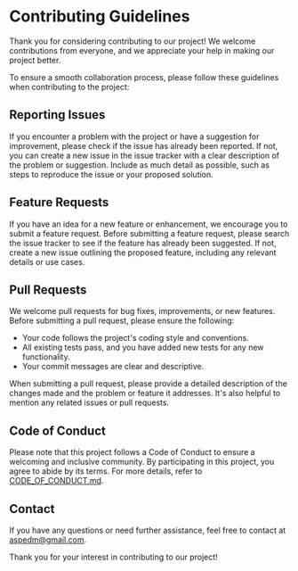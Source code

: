 # Contributing Guidelines

Thank you for considering contributing to our project! We welcome contributions from everyone, and we appreciate your help in making our project better.

To ensure a smooth collaboration process, please follow these guidelines when contributing to the project:

## Reporting Issues

If you encounter a problem with the project or have a suggestion for improvement, please check if the issue has already been reported. If not, you can create a new issue in the issue tracker with a clear description of the problem or suggestion. Include as much detail as possible, such as steps to reproduce the issue or your proposed solution.

## Feature Requests

If you have an idea for a new feature or enhancement, we encourage you to submit a feature request. Before submitting a feature request, please search the issue tracker to see if the feature has already been suggested. If not, create a new issue outlining the proposed feature, including any relevant details or use cases.

## Pull Requests

We welcome pull requests for bug fixes, improvements, or new features. Before submitting a pull request, please ensure the following:

- Your code follows the project's coding style and conventions.
- All existing tests pass, and you have added new tests for any new functionality.
- Your commit messages are clear and descriptive.

When submitting a pull request, please provide a detailed description of the changes made and the problem or feature it addresses. It's also helpful to mention any related issues or pull requests.

## Code of Conduct

Please note that this project follows a Code of Conduct to ensure a welcoming and inclusive community. By participating in this project, you agree to abide by its terms. For more details, refer to [CODE_OF_CONDUCT.md](./CODE_OF_CONDUCT.md).

## Contact

If you have any questions or need further assistance, feel free to contact at [aspedm@gmail.com](mailto:aspedm@gmail.com).

Thank you for your interest in contributing to our project!